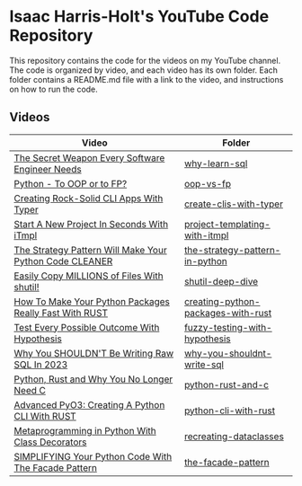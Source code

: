 # Isaac Harris-Holt's YouTube Code Repository

This repository contains the code for the videos on my YouTube channel. The
code is organized by video, and each video has its own folder. Each folder
contains a README.md file with a link to the video, and instructions on how to
run the code.

## Videos

| Video                                                                                   | Folder                                                                         |
| --------------------------------------------------------------------------------------- | ------------------------------------------------------------------------------ |
| [The Secret Weapon Every Software Engineer Needs](https://youtu.be/G0DB5fVqbeg)         | [why-learn-sql](./001-why-learn-sql)                                           |
| [Python - To OOP or to FP?](https://youtu.be/lNRBF6l8Jh4)                               | [oop-vs-fp](./002-oop-vs-fp)                                                   |
| [Creating Rock-Solid CLI Apps With Typer](https://youtu.be/8-i3U_3Gxko)                 | [create-clis-with-typer](./003-create-clis-with-typer)                         |
| [Start A New Project In Seconds With iTmpl](https://youtu.be/uRLT9wTdqLM)               | [project-templating-with-itmpl](./004-project-templating-with-itmpl)           |
| [The Strategy Pattern Will Make Your Python Code CLEANER](https://youtu.be/hVLb3-OE3pM) | [the-strategy-pattern-in-python](./008-the-strategy-pattern-in-python)         |
| [Easily Copy MILLIONS of Files With shutil!](https://youtu.be/NmWXJHLMhaQ)              | [shutil-deep-dive](./009-shutil-deep-dive)                                     |
| [How To Make Your Python Packages Really Fast With RUST](https://youtu.be/jlWhnrk8go0)  | [creating-python-packages-with-rust](./010-creating-python-packages-with-rust) |
| [Test Every Possible Outcome With Hypothesis](https://youtu.be/dsBitCcWWf4)             | [fuzzy-testing-with-hypothesis](./011-fuzzy-testing-with-hypothesis)           |
| [Why You SHOULDN'T Be Writing Raw SQL In 2023](https://youtu.be/Cp3bXHYp-bY)            | [why-you-shouldnt-write-sql](./012-why-you-shouldnt-write-sql)                 |
| [Python, Rust and Why You No Longer Need C](https://youtu.be/YSUYjuMqHpE)               | [python-rust-and-c](./015-python-rust-and-c)                                   |
| [Advanced PyO3: Creating A Python CLI With RUST](https://youtu.be/8yGR3xjTzDw)          | [python-cli-with-rust](./017-python-cli-with-rust)                             |
| [Metaprogramming in Python With Class Decorators](https://youtu.be/9ofxaIWoF3I)         | [recreating-dataclasses](./022-recreating-dataclasses)                         |
| [SIMPLIFYING Your Python Code With The Facade Pattern](https://youtu.be/tCzmda1VCUQ)    | [the-facade-pattern](./024-the-facade-pattern)                                 |
